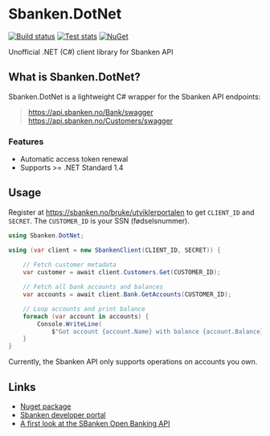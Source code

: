 # Sbanken.DotNet

[![Build status](https://ci.appveyor.com/api/projects/status/drouf5rqk0mgjjv6?svg=true)](https://ci.appveyor.com/project/anderaus/sbanken-dotnet)
[![Test stats](https://img.shields.io/appveyor/tests/anderaus/sbanken-dotnet.svg)](https://ci.appveyor.com/project/anderaus/sbanken-dotnet/build/tests)
[![NuGet](https://img.shields.io/nuget/v/Sbanken.DotNet.svg)](https://www.nuget.org/packages/Sbanken.DotNet/)

Unofficial .NET (C#) client library for Sbanken API

## What is Sbanken.DotNet?

Sbanken.DotNet is a lightweight C# wrapper for the Sbanken API endpoints:

> https://api.sbanken.no/Bank/swagger   
> https://api.sbanken.no/Customers/swagger

### Features
- Automatic access token renewal
- Supports >= .NET Standard 1.4

## Usage

Register at https://sbanken.no/bruke/utviklerportalen to get `CLIENT_ID` and `SECRET`. The `CUSTOMER_ID` is your SSN (fødselsnummer).

```cs
using Sbanken.DotNet;

using (var client = new SbankenClient(CLIENT_ID, SECRET)) {
    
    // Fetch customer metadata
    var customer = await client.Customers.Get(CUSTOMER_ID);

    // Fetch all bank accounts and balances
    var accounts = await client.Bank.GetAccounts(CUSTOMER_ID);

    // Loop accounts and print balance
    foreach (var account in accounts) {
        Console.WriteLine(
            $"Got account {account.Name} with balance {account.Balance});
    }
}
```

Currently, the Sbanken API only supports operations on accounts you own.

## Links
- [Nuget package](https://www.nuget.org/packages/Sbanken.DotNet/)
- [Sbanken developer portal](https://sbanken.no/bruke/utviklerportalen/)
- [A first look at the SBanken Open Banking API](http://blog.novanet.no/a-first-look-at-the-sbanken-open-banking-api/)
